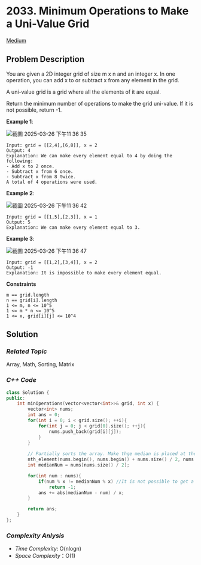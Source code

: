 # 2033. Minimum Operations to Make a Uni-Value Grid
[Medium](https://leetcode.com/problems/minimum-operations-to-make-a-uni-value-grid/description/)

## Problem Description

You are given a 2D integer grid of size m x n and an integer x. In one operation, you can add x to or subtract x from any element in the grid.

A uni-value grid is a grid where all the elements of it are equal.

Return the minimum number of operations to make the grid uni-value. If it is not possible, return -1.


**Example 1**:

![截圖 2025-03-26 下午11 36 35](https://github.com/user-attachments/assets/782614fa-08ed-4ef0-8aaf-bb1473701556)

```
Input: grid = [[2,4],[6,8]], x = 2
Output: 4
Explanation: We can make every element equal to 4 by doing the following: 
- Add x to 2 once.
- Subtract x from 6 once.
- Subtract x from 8 twice.
A total of 4 operations were used.
```
**Example 2**:

![截圖 2025-03-26 下午11 36 42](https://github.com/user-attachments/assets/cbe4ee65-b35a-4ead-a710-f36bf399b9bf)

```
Input: grid = [[1,5],[2,3]], x = 1
Output: 5
Explanation: We can make every element equal to 3.
```
**Example 3**:

![截圖 2025-03-26 下午11 36 47](https://github.com/user-attachments/assets/fd3d5c95-2fd5-416f-a7d3-55b1c1d30455)

```
Input: grid = [[1,2],[3,4]], x = 2
Output: -1
Explanation: It is impossible to make every element equal.
```

**Constraints**
```
m == grid.length
n == grid[i].length
1 <= m, n <= 10^5
1 <= m * n <= 10^5
1 <= x, grid[i][j] <= 10^4
```

## Solution

### _Related Topic_
   Array, Math, Sorting, Matrix

### _C++ Code_
```cpp
class Solution {
public:
    int minOperations(vector<vector<int>>& grid, int x) {
        vector<int> nums;
        int ans = 0;
        for(int i = 0; i < grid.size(); ++i){
            for(int j = 0; j < grid[0].size(); ++j){
                nums.push_back(grid[i][j]);
            }
        }
    
        // Partially sorts the array. Make thge median is placed at the middle of array
        nth_element(nums.begin(), nums.begin() + nums.size() / 2, nums.end());
        int medianNum = nums[nums.size() / 2];

        for(int num : nums){
            if(num % x != medianNum % x) //It is not possible to get a Uni-Value grid. return -1.
                return -1;
            ans += abs(medianNum - num) / x;
        }

        return ans;
    }
};
```

### _Complexity Anlysis_
- _Time Complexity_: O(nlogn)
- _Space Complexity_：O(1)

